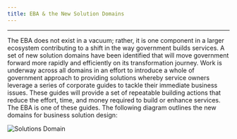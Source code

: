 ```yaml
---
title: EBA & the New Solution Domains
---
```

-----------------------------------------------------------------
The EBA does not exist in a vacuum; rather, it is one component in a larger ecosystem contributing to a shift in the way government builds services. A set of new solution domains have been identified that will move government forward more rapidly and efficiently on its transformation journey. Work is underway across all domains in an effort to introduce a whole of government approach to providing solutions whereby service owners leverage a series of corporate guides to tackle their immediate business issues. These guides will provide a set of repeatable building actions that reduce the effort, time, and money required to build or enhance services. The EBA is one of these guides. The following diagram outlines the new domains for business solution design:

<img src="{{site.baseurl}}/images/circles.png" alt="Solutions Domain">

                                                                                                                                                             


